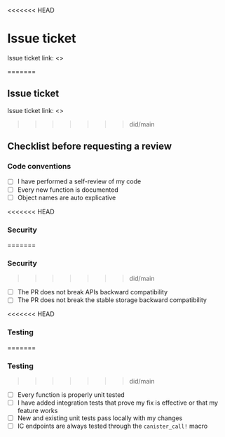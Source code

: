 <<<<<<< HEAD
# Issue ticket

Issue ticket link: <>

=======
## Issue ticket

Issue ticket link: <>


>>>>>>> did/main
## Checklist before requesting a review

### Code conventions

- [ ] I have performed a self-review of my code
- [ ] Every new function is documented
- [ ] Object names are auto explicative

<<<<<<< HEAD
### Security
=======
### Security 
>>>>>>> did/main

- [ ] The PR does not break APIs backward compatibility
- [ ] The PR does not break the stable storage backward compatibility

<<<<<<< HEAD
### Testing
=======

### Testing 
>>>>>>> did/main

- [ ] Every function is properly unit tested
- [ ] I have added integration tests that prove my fix is effective or that my feature works
- [ ] New and existing unit tests pass locally with my changes
- [ ] IC endpoints are always tested through the `canister_call!` macro
